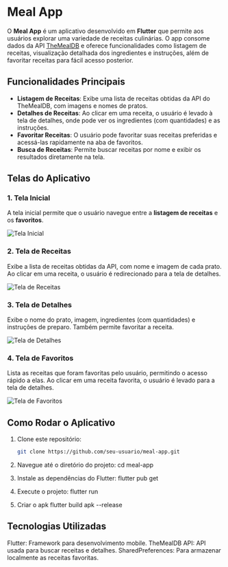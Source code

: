 # Meal App

O **Meal App** é um aplicativo desenvolvido em **Flutter** que permite aos usuários explorar uma variedade de receitas culinárias. O app consome dados da API [TheMealDB](https://www.themealdb.com) e oferece funcionalidades como listagem de receitas, visualização detalhada dos ingredientes e instruções, além de favoritar receitas para fácil acesso posterior.

## Funcionalidades Principais

- **Listagem de Receitas**: Exibe uma lista de receitas obtidas da API do TheMealDB, com imagens e nomes de pratos.
- **Detalhes de Receitas**: Ao clicar em uma receita, o usuário é levado à tela de detalhes, onde pode ver os ingredientes (com quantidades) e as instruções.
- **Favoritar Receitas**: O usuário pode favoritar suas receitas preferidas e acessá-las rapidamente na aba de favoritos.
- **Busca de Receitas**: Permite buscar receitas por nome e exibir os resultados diretamente na tela.

## Telas do Aplicativo

### 1. Tela Inicial
A tela inicial permite que o usuário navegue entre a **listagem de receitas** e os **favoritos**.

![Tela Inicial](/imagens/inicio.jpeg)

### 2. Tela de Receitas
Exibe a lista de receitas obtidas da API, com nome e imagem de cada prato. Ao clicar em uma receita, o usuário é redirecionado para a tela de detalhes.

![Tela de Receitas](/imagens/listar.jpeg)

### 3. Tela de Detalhes
Exibe o nome do prato, imagem, ingredientes (com quantidades) e instruções de preparo. Também permite favoritar a receita.

![Tela de Detalhes](/imagens/detalhes.jpeg)

### 4. Tela de Favoritos
Lista as receitas que foram favoritas pelo usuário, permitindo o acesso rápido a elas. Ao clicar em uma receita favorita, o usuário é levado para a tela de detalhes.

![Tela de Favoritos](/imagens/favoritos.jpeg)

## Como Rodar o Aplicativo

1. Clone este repositório:
   ```bash
   git clone https://github.com/seu-usuario/meal-app.git

2. Navegue até o diretório do projeto:
    cd meal-app

3. Instale as dependências do Flutter:
    flutter pub get

4. Execute o projeto:
    flutter run

5. Criar o apk
    flutter build apk --release

## Tecnologias Utilizadas

Flutter: Framework para desenvolvimento mobile.
TheMealDB API: API usada para buscar receitas e detalhes.
SharedPreferences: Para armazenar localmente as receitas favoritas.
